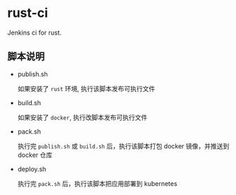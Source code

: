 # rust-ci
Jenkins ci for rust.

## 脚本说明

- publish.sh

  如果安装了 `rust` 环境, 执行该脚本发布可执行文件
  
- build.sh

  如果安装了 `docker`, 执行改脚本发布可执行文件

- pack.sh

  执行完 `publish.sh` 或 `build.sh` 后，执行该脚本打包 docker 镜像，并推送到 docker 仓库

- deploy.sh

  执行完 `pack.sh` 后，执行该脚本把应用部署到 kubernetes
